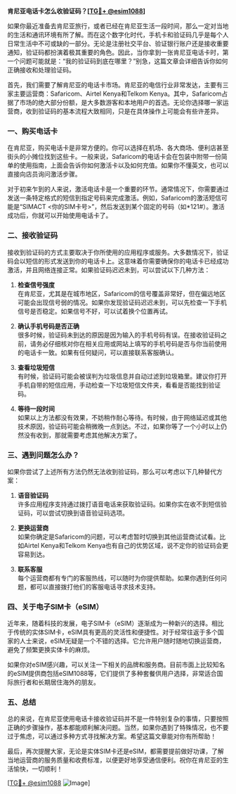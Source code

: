 **肯尼亚电话卡怎么收验证码？[[TG💪+ @esim1088](https://t.me/s/esim1088)]**

如果你最近准备去肯尼亚旅行，或者已经在肯尼亚生活一段时间，那么一定对当地的生活和通讯环境有所了解。而在这个数字化时代，手机卡和验证码几乎是每个人日常生活中不可或缺的一部分。无论是注册社交平台、验证银行账户还是接收重要通知，验证码都扮演着极其重要的角色。因此，当你拿到一张肯尼亚电话卡时，第一个问题可能就是：“我的验证码到底在哪里？”别急，这篇文章会详细告诉你如何正确接收和处理验证码。

首先，我们需要了解肯尼亚的电话卡市场。肯尼亚的电信行业非常发达，主要有三家主要运营商：Safaricom、Airtel Kenya和Telkom Kenya。其中，Safaricom占据了市场的绝大部分份额，是大多数游客和本地用户的首选。无论你选择哪一家运营商，收到验证码的基本流程大致相同，只是在具体操作上可能会有些许差异。

### 一、购买电话卡

在肯尼亚，购买电话卡是非常方便的。你可以选择在机场、各大商场、便利店甚至街头的小摊位找到这些卡。一般来说，Safaricom的电话卡会在包装中附带一份简单的使用指南，上面会告诉你如何激活卡以及如何充值。如果你不懂英文，也可以直接向店员询问激活步骤。

对于初来乍到的人来说，激活电话卡是一个重要的环节。通常情况下，你需要通过发送一条特定格式的短信到指定号码来完成激活。例如，Safaricom的激活短信可能是“SIMACT <你的SIM卡号>”，然后发送到某个固定的号码（如*121#）。激活成功后，你就可以开始使用电话卡了。

### 二、接收验证码

接收到验证码的方式主要取决于你所使用的应用程序或服务。大多数情况下，验证码会以短信的形式发送到你的电话卡上。这意味着你需要确保你的电话卡已经成功激活，并且网络连接正常。如果验证码迟迟未到，可以尝试以下几种方法：

1. **检查信号强度**  
   在肯尼亚，尤其是在城市地区，Safaricom的信号覆盖非常好，但在偏远地区可能会出现信号弱的情况。如果你发现验证码迟迟未到，可以先检查一下手机信号是否稳定。如果信号不好，可以试着换个位置再试。

2. **确认手机号码是否正确**  
   很多时候，验证码未到达的原因是因为输入的手机号码有误。在接收验证码之前，请务必仔细核对你在相关应用或网站上填写的手机号码是否与你当前使用的电话卡一致。如果有任何疑问，可以直接联系客服确认。

3. **查看垃圾短信**  
   有时候，验证码可能会被误判为垃圾信息并自动过滤到垃圾箱里。建议你打开手机自带的短信应用，手动检查一下垃圾短信文件夹，看看是否能找到验证码。

4. **等待一段时间**  
   如果以上方法都没有效果，不妨稍作耐心等待。有时候，由于网络延迟或其他技术原因，验证码可能会稍微晚一点到达。不过，如果你等了一个小时以上仍然没有收到，那就需要考虑其他解决方案了。

### 三、遇到问题怎么办？

如果你尝试了上述所有方法仍然无法收到验证码，那么可以考虑以下几种替代方案：

1. **语音验证码**  
   许多应用程序支持通过拨打语音电话来获取验证码。如果你实在收不到短信验证码，可以尝试切换到语音验证码选项。

2. **更换运营商**  
   如果你确定是Safaricom的问题，可以考虑暂时切换到其他运营商试试看。比如Airtel Kenya和Telkom Kenya也有自己的优势区域，说不定你的验证码会更容易到达。

3. **联系客服**  
   每个运营商都有专门的客服热线，可以随时为你提供帮助。如果你遇到任何问题，都可以直接拨打他们的客服电话寻求技术支持。

### 四、关于电子SIM卡（eSIM）

近年来，随着科技的发展，电子SIM卡（eSIM）逐渐成为一种新兴的选择。相比于传统的实体SIM卡，eSIM具有更高的灵活性和便捷性。对于经常往返于多个国家的人士来说，eSIM无疑是一个不错的选择。它允许用户随时随地切换运营商，避免了频繁更换实体卡的麻烦。

如果你对eSIM感兴趣，可以关注一下相关的品牌和服务商。目前市面上比较知名的eSIM提供商包括eSIM1088等，它们提供了多种套餐供用户选择，非常适合国际旅行者和长期居住海外的朋友。

### 五、总结

总的来说，在肯尼亚使用电话卡接收验证码并不是一件特别复杂的事情，只要按照正确的步骤操作，基本都能顺利解决问题。当然，如果你遇到了特殊情况，也不要过于焦虑，可以通过多种方式寻找解决方案。希望这篇文章能对你有所帮助！

最后，再次提醒大家，无论是实体SIM卡还是eSIM，都需要提前做好功课，了解当地运营商的服务质量和收费标准，以便更好地享受通信便利。祝你在肯尼亚的生活愉快，一切顺利！

[[TG💪+ @esim1088](https://t.me/s/esim1088) ![Image](https://i.postimg.cc/4NQfJmqS/Snipaste-2025-05-13-00-14-12.png)]